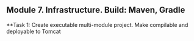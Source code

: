 ## Module 7. Infrastructure. Build: Maven, Gradle 

**Task 1: Create executable multi-module project. Make compilable and deployable to Tomcat

